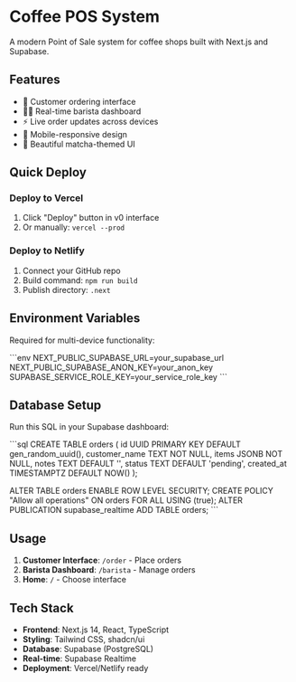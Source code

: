 # Coffee POS System

A modern Point of Sale system for coffee shops built with Next.js and Supabase.

## Features

- 🛒 Customer ordering interface
- 👨‍🍳 Real-time barista dashboard  
- ⚡ Live order updates across devices
- 📱 Mobile-responsive design
- 🎨 Beautiful matcha-themed UI

## Quick Deploy

### Deploy to Vercel
1. Click "Deploy" button in v0 interface
2. Or manually: `vercel --prod`

### Deploy to Netlify
1. Connect your GitHub repo
2. Build command: `npm run build`
3. Publish directory: `.next`

## Environment Variables

Required for multi-device functionality:

\`\`\`env
NEXT_PUBLIC_SUPABASE_URL=your_supabase_url
NEXT_PUBLIC_SUPABASE_ANON_KEY=your_anon_key
SUPABASE_SERVICE_ROLE_KEY=your_service_role_key
\`\`\`

## Database Setup

Run this SQL in your Supabase dashboard:

\`\`\`sql
CREATE TABLE orders (
  id UUID PRIMARY KEY DEFAULT gen_random_uuid(),
  customer_name TEXT NOT NULL,
  items JSONB NOT NULL,
  notes TEXT DEFAULT '',
  status TEXT DEFAULT 'pending',
  created_at TIMESTAMPTZ DEFAULT NOW()
);

ALTER TABLE orders ENABLE ROW LEVEL SECURITY;
CREATE POLICY "Allow all operations" ON orders FOR ALL USING (true);
ALTER PUBLICATION supabase_realtime ADD TABLE orders;
\`\`\`

## Usage

1. **Customer Interface**: `/order` - Place orders
2. **Barista Dashboard**: `/barista` - Manage orders
3. **Home**: `/` - Choose interface

## Tech Stack

- **Frontend**: Next.js 14, React, TypeScript
- **Styling**: Tailwind CSS, shadcn/ui
- **Database**: Supabase (PostgreSQL)
- **Real-time**: Supabase Realtime
- **Deployment**: Vercel/Netlify ready

